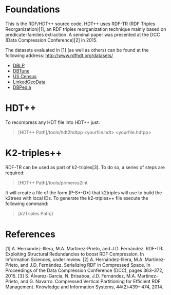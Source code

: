 # Foundations

This is the RDF/HDT++ source code. HDT++ uses RDF-TR (RDF Triples Reorganization)[1], an RDF triples reorganization technique mainly based on predicate-families extraction. A seminal paper was presented at the DCC (Data Compression Conference)[2] in 2015.

The datasets evaluated in [1] (as well as others) can be found at the following address: http://www.rdfhdt.org/datasets/
* [DBLP](http://gaia.infor.uva.es/hdt/dblp-2012-11-28.hdt.gz)
* [DBTune](http://www.rdfhdt.org/datasets/)
* [US Census](http://www.rdfhdt.org/datasets/)
* [LinkedGeoData](http://www.rdfhdt.org/datasets/)
* [DBPedia](http://www.rdfhdt.org/datasets/)

# HDT++

To recompress any HDT file into HDT++ just:
> [HDT++ Path]/tools/hdt2hdtpp <yourfile.hdt> <yourfile.hdtpp>

# K2-triples++

RDF-TR can be used as part of k2-triples[3]. To do so, a series of steps are required:
> [HDT++ Path]/tools/primeros2int <file>

It will create a file of the form (P-S*-O*) that k2triples will use to build the k2trees with local IDs. To generate the k2-triples++ file execute the following command: 

> [k2Triples Path]/

# References

[1] A. Hernández-Illera, M.A. Martínez-Prieto, and J.D. Fernández. RDF-TR: Exploiting Structural Redundancies to boost RDF Compression. In Information Sciences, under review. 
[2] A. Hernández-Illera, M.A. Martínez-Prieto, and J.D. Fernández. Serializing RDF in Compressed Space. In Proceedings of the Data Compression Conference (DCC), pages 363–372, 2015.
[3] S. Álvarez-García, N. Brisaboa, J.D. Fernández, M.A. Martínez-Prieto, and G. Navarro. Compressed Vertical Partitioning for Efficient RDF Management. Knowledge and Information Systems, 44(2):439– 474, 2014.
